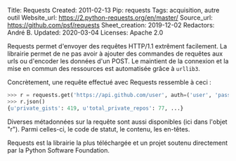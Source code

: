 Title: Requests
Created: 2011-02-13
Pip: requests
Tags: acquisition, autre outil
Website_url: https://2.python-requests.org/en/master/
Source_url: https://github.com/psf/requests
Sheet_creation: 2019-12-02
Redactors: André B.
Updated: 2020-03-04
Licenses: Apache 2.0



Requests permet d'envoyer des requêtes HTTP/1.1 extrêment facilement. La librairie permet de ne pas avoir à ajouter des commandes de requêtes aux urls ou d'encoder les données d'un POST. Le maintient de la connexion et la mise en commun des ressources est automatisée grâce à `urllib3`.

Concrètement, une requête effectué avec Requests ressemble à ceci :

```python
>>> r = requests.get('https://api.github.com/user', auth=('user', 'pass'))
>>> r.json()
{u'private_gists': 419, u'total_private_repos': 77, ...}
```

Diverses métadonnées sur la requête sont aussi disponibles (ici dans l'objet "r"). Parmi celles-ci, le code de statut, le contenu, les en-têtes.

Requests est la librairie la plus téléchargée et un projet soutenu directement par la Python Software Foundation.
